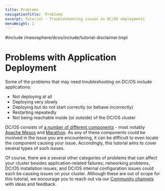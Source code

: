 ```yaml
---
title: Problems
navigationTitle:  Problems
excerpt: Tutorial - Troubleshooting issues on DC/OS deployments
menuWeight: 1
---
```


<!-- I. Problems Section -->
#include /mesosphere/dcos/include/tutorial-disclaimer.tmpl

<a name="problems"></a>

# Problems with Application Deployment

Some of the problems that may need troubleshooting on DC/OS include applications:

- Not deploying at all
- Deploying very slowly
- Deploying but do not start correctly (or behave incorrectly)
- Restarting repeatedly
- Not being reachable inside (or outside) of the DC/OS cluster

DC/OS consists of [a number of different components](/mesosphere/dcos/2.2/overview/architecture/components/) - most notably [Apache Mesos](http://mesos.apache.org/) and [Marathon](https://mesosphere.github.io/marathon/). As any of these components could be involved in the issue you are encountering, it can be difficult to even locate the component causing your issue. Accordingly, this tutorial aims to cover several types of such issues.

Of course, there are a several other categories of problems that can affect your cluster besides application-related failures; networking problems, DC/OS installation issues, and DC/OS internal configuration issues could each be causing issues on your cluster. Although these are out of scope for this tutorial, we encourage you to reach out via our [Community channels](https://dcos.io/community/) with ideas and feedback.

